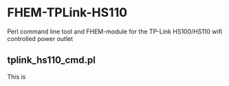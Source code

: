 # FHEM-TPLink-HS110
Perl command line tool and FHEM-module for the TP-Link HS100/HS110 wifi controlled power outlet

## tplink_hs110_cmd.pl
This is
